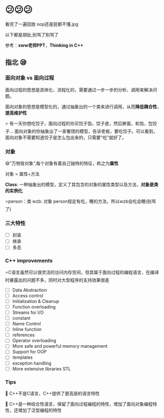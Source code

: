 # :confused::confused::confused:

看完了一遍回放 oop还是屁都不懂.jpg

以下都是胡扯,别骂了别骂了

参考：**xww老师PPT**，**Thinking in C++**

## 指北 :sleepy:

### 面向对象 vs 面向过程

面向过程的思想是具体化、流程化的，需要通过一步一步的分析、调用来解决问题。

面向对象的思想是模型化的，通过抽象出的一个类来进行调用，从而**降低耦合性**，**提高维护性**

:star: 有一天你想吃饺子，面向过程的你买饺子馅，饺子皮，然后擀面，和馅，包饺子... 面向对象的你抽象出了一家餐馆的模型，告诉老板，要吃饺子。可以看到，面向对象不需要知道饺子是怎么包出来的，只需要"吃"就好了。

### 对象

:smile:“万物皆对象”,每个对象有着自己独特的特征，称之为**属性** 

对象 = 属性+方法

**Class**: 一种抽象出的模型，定义了其包含的对象的属性类型以及方法，**对象是类的实例化**

:star:person：类   wzb: 对象  person规定有吃，睡的方法，所以wzb会吃会睡(别骂了)

### 三大特性

- [ ] 封装
- [ ] 继承
- [ ] 多态

### C++ improvements

:star:C语言虽然可以很灵活的访问内存空间，但其属于面向过程的编程语言，在编译时暴露出的问题不多，同时对大型程序的支持效果很差

- [ ] Data Abstraction
- [ ] Access control
- [ ] Initialization & Cleanup
- [ ] Function overloading
- [ ] Streams for I/O
- [ ] constant
- [ ] Name Control
- [ ] Inline function
- [ ] references
- [ ] Operator overloading
- [ ] More safe and powerful memory management
- [ ] Support for OOP
- [ ] templates
- [ ] exception handling
- [ ] More extensive libraries  STL

### Tips

:arrow_down_small: C++不是C语言，C++提供了更高层的语言特性

:arrow_down_small: C++是一种综合性语言，保留了面向过程编程的特性，增加了面向对象编程特性，还增加了泛型编程的特性​




